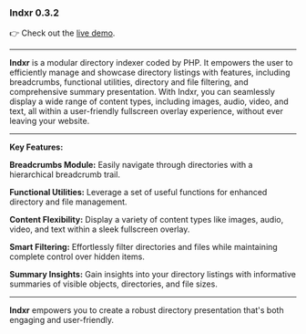 <h3><strong>Indxr 0.3.2</strong></h3>

👉 Check out the <a href="http://cored.org" title="Indxr" target="_blank">live demo</a>.

<hr />

<strong>Indxr</strong> is a modular directory indexer coded by PHP. It empowers the user to efficiently manage and showcase directory listings with features, including breadcrumbs, functional utilities, directory and file filtering, and comprehensive summary presentation. With Indxr, you can seamlessly display a wide range of content types, including images, audio, video, and text, all within a user-friendly fullscreen overlay experience, without ever leaving your website.

<hr />

<strong>Key Features:</strong>

<strong>Breadcrumbs Module:</strong> Easily navigate through directories with a hierarchical breadcrumb trail.

<strong>Functional Utilities:</strong> Leverage a set of useful functions for enhanced directory and file management.

<strong>Content Flexibility:</strong> Display a variety of content types like images, audio, video, and text within a sleek fullscreen overlay.

<strong>Smart Filtering:</strong> Effortlessly filter directories and files while maintaining complete control over hidden items.

<strong>Summary Insights:</strong> Gain insights into your directory listings with informative summaries of visible objects, directories, and file sizes.

<hr />

<strong>Indxr</strong> empowers you to create a robust directory presentation that's both engaging and user-friendly.
